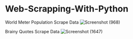 # Web-Scrapping-With-Python

World Meter Population Scrape Data
![Screenshot (968)](https://user-images.githubusercontent.com/25906435/127070464-4c9efd91-b135-44ee-b13f-b1b1ad61a22f.png)

Brainy Quotes Scrape Data
![Screenshot (1647)](https://user-images.githubusercontent.com/25906435/151855474-04f8c011-ea7c-4786-9e8e-2576a1269ca6.png)

